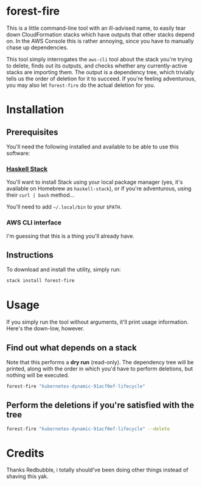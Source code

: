 # forest-fire

This is a little command-line tool with an ill-advised name, to easily
tear down CloudFormation stacks which have outputs that other stacks
depend on.  In the AWS Console this is rather annoying, since you have
to manually chase up dependencies.

This tool simply interrogates the `aws-cli` tool about the stack
you're trying to delete, finds out its outputs, and checks whether any
currently-active stacks are importing them.  The output is a
dependency tree, which trivially tells us the order of deletion for it
to succeed.  If you're feeling adventurous, you may also let
`forest-fire` do the actual deletion for you.

# Installation

## Prerequisites

You'll need the following installed and available to be able to use
this software:

### [Haskell Stack](https://docs.haskellstack.org/en/stable/README/)

You'll want to install Stack using your local package manager (yes,
it's available on Homebrew as `haskell-stack`), or if you're
adventurous, using their `curl | bash` method...

You'll need to add `~/.local/bin` to your `$PATH`.

### AWS CLI interface

I'm guessing that this is a thing you'll already have.

## Instructions

To download and install the utility, simply run:

```sh
stack install forest-fire
```

# Usage

If you simply run the tool without arguments, it'll print usage
information.  Here's the down-low, however.

## Find out what depends on a stack

Note that this performs a **dry run** (read-only).  The dependency
tree will be printed, along with the order in which you'd have to
perform deletions, but nothing will be executed.

```sh
forest-fire "kubernetes-dynamic-91acf0ef-lifecycle"
```

## Perform the deletions if you're satisfied with the tree

```sh
forest-fire "kubernetes-dynamic-91acf0ef-lifecycle" --delete
```

# Credits

Thanks Redbubble, i totally should've been doing other things instead
of shaving this yak.
